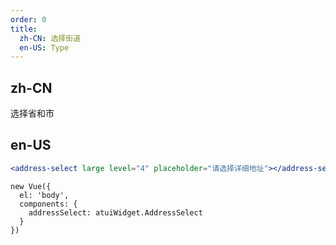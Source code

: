 ```yaml
---
order: 0
title:
  zh-CN: 选择街道
  en-US: Type
---
```


## zh-CN
选择省和市

## en-US


````jsx
<address-select large level="4" placeholder="请选择详细地址"></address-select>
````

````vue-script
new Vue({
  el: 'body',
  components: {
    addressSelect: atuiWidget.AddressSelect
  }
})
````
